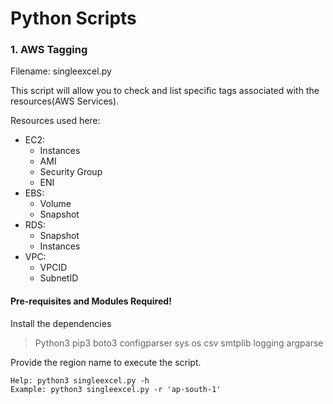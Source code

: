 # Python Scripts

### 1. AWS Tagging 
Filename: singleexcel.py

This script will allow you to check and list specific tags associated with the resources(AWS Services).

Resources used here:
- EC2:
  - Instances
  - AMI
  - Security Group
  - ENI
- EBS:
   - Volume
   - Snapshot
- RDS:
   - Snapshot
   - Instances
- VPC:
   - VPCID
   - SubnetID

#### Pre-requisites and Modules Required!
Install the dependencies
> Python3
> pip3
> boto3
> configparser
> sys
> os
> csv
> smtplib
> logging
> argparse

Provide the region name to execute the script.

```
Help: python3 singleexcel.py -h
Example: python3 singleexcel.py -r 'ap-south-1'
```
